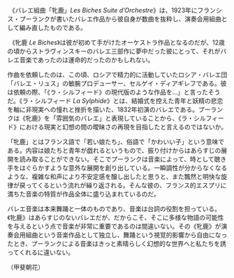 ​	《バレエ組曲「牝鹿」*Les Biches Suite d’Orchestre*》は、1923年にフランシス・プーランクが書いたバレエ作品から彼自身が数曲を抜粋し、演奏会用組曲として編み直したものである。

​	《牝鹿 *Le Biches*》は彼が初めて手がけたオーケストラ作品となるのだが、12歳の頃からストラヴィンスキーのバレエ三部作に夢中だった彼にとって、それがバレエ音楽であったのは運命的だったのかもしれない。

​	作曲を依頼したのは、この頃、ロシアで精力的に活動していたロシア・バレエ団「バレエ・リュス」の敏腕プロデューサー、セルゲイ・ディアギレフである。彼は依頼の際、「《ラ・シルフィード》の現代版のような作品を…」と言ったそうだ。《ラ・シルフィード *La Sylphide*》とは、結婚式を控えた青年と妖精の悲恋を軸に非現実への憧れと挫折を描いた、1832年初演のバレエである。プーランクは《牝鹿》を「雰囲気のバレエ」と表現していることから、《ラ・シルフィード》における現実と幻想の間の曖昧さの再現を目指したと言えるのではないか。

​	「牝鹿」とはフランス語で「若い娘たち」、俗語で「かわいい子」という意味である。内容は娘たちと青年が戯れるというもので、振り付けからはあらすじの展開を読み取ることができない。そこでプーランクは音楽によって、時として聴き手をはぐらかすような意外な展開を創り出している。一瞬調性が分からなくなるような、複雑な和声により不安定感を醸し出したと思うと、また飄然と明快な旋律が戻ってくるという流れが繰り返される。そんな彼の、フランス的エスプリに満ちた音楽の特質が作品全体に盛り込まれているのだ。

​	バレエ音楽は本来舞踊と一体のものであり、音楽は台詞の役割を担っている。《牝鹿》はあらすじのないバレエだが、だからこそ、そこに多様な物語の可能性を与えるという点で音楽が非常に重要であるのは間違いない。その《牝鹿》が演奏会用組曲という音楽作品として独立し、舞踊という視覚的影響から自由になったとき、プーランクによる音楽はきっと素晴らしく幻想的な世界へと私たちを誘ってくれるに違いない。

（甲斐朝花）